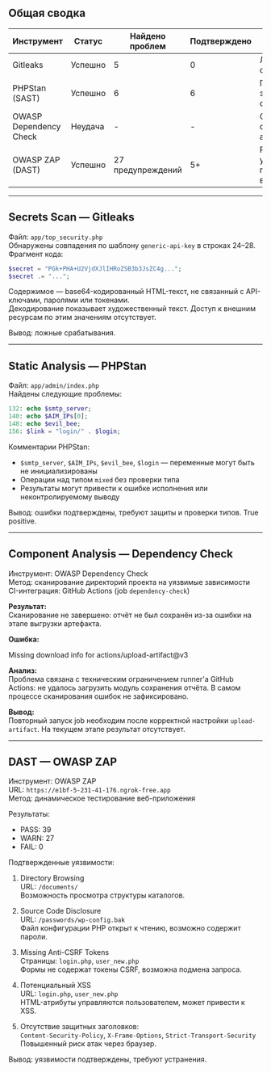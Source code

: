 ## Общая сводка

| Инструмент               | Статус     | Найдено проблем | Подтверждено | Комментарий                                 |
|--------------------------|------------|------------------|---------------|----------------------------------------------|
| Gitleaks                 | Успешно    | 5                | 0             | Ложные срабатывания                          |
| PHPStan (SAST)           | Успешно    | 6                | 6             | Потенциально эксплуатируемые ошибки          |
| OWASP Dependency Check   | Неудача    | -                | -             | Ошибка в CI при сохранении артефакта         |
| OWASP ZAP (DAST)         | Успешно    | 27 предупреждений| 5+            | Реальные уязвимости подтверждены вручную     |

---

## Secrets Scan — Gitleaks

Файл: `app/top_security.php`  
Обнаружены совпадения по шаблону `generic-api-key` в строках 24–28.  
Фрагмент кода:

```php
$secret = "PGk+PHA+U2VjdXJlIHRoZSB3b3JsZC4g...";
$secret .= "...";
```

Содержимое — base64-кодированный HTML-текст, не связанный с API-ключами, паролями или токенами.  
Декодирование показывает художественный текст. Доступ к внешним ресурсам по этим значениям отсутствует.

Вывод: ложные срабатывания.

---

## Static Analysis — PHPStan

Файл: `app/admin/index.php`  
Найдены следующие проблемы:

```php
132: echo $smtp_server;
140: echo $AIM_IPs[0];
148: echo $evil_bee;
156: $link = "login/" . $login;
```

Комментарии PHPStan:

- `$smtp_server`, `$AIM_IPs`, `$evil_bee`, `$login` — переменные могут быть не инициализированы
- Операции над типом `mixed` без проверки типа
- Результаты могут привести к ошибке исполнения или неконтролируемому выводу

Вывод: ошибки подтверждены, требуют защиты и проверки типов. True positive.

---

## Component Analysis — Dependency Check

Инструмент: OWASP Dependency Check  
Метод: сканирование директорий проекта на уязвимые зависимости  
CI-интеграция: GitHub Actions (job `dependency-check`)

**Результат:**  
Сканирование не завершено: отчёт не был сохранён из-за ошибки на этапе выгрузки артефакта.

**Ошибка:**  

Missing download info for actions/upload-artifact@v3

**Анализ:**  
Проблема связана с техническим ограничением runner'а GitHub Actions: не удалось загрузить модуль сохранения отчёта. В самом процессе сканирования ошибок не зафиксировано.

**Вывод:**  
Повторный запуск job необходим после корректной настройки `upload-artifact`. На текущем этапе результат отсутствует.

---

## DAST — OWASP ZAP

Инструмент: OWASP ZAP  
URL: `https://e1bf-5-231-41-176.ngrok-free.app`  
Метод: динамическое тестирование веб-приложения

Результаты:

- PASS: 39
- WARN: 27
- FAIL: 0

Подтвержденные уязвимости:

1. Directory Browsing  
   URL: `/documents/`  
   Возможность просмотра структуры каталогов.

2. Source Code Disclosure  
   URL: `/passwords/wp-config.bak`  
   Файл конфигурации PHP открыт к чтению, возможно содержит пароли.

3. Missing Anti-CSRF Tokens  
   Страницы: `login.php`, `user_new.php`  
   Формы не содержат токены CSRF, возможна подмена запроса.

4. Потенциальный XSS  
   URL: `login.php`, `user_new.php`  
   HTML-атрибуты управляются пользователем, может привести к XSS.

5. Отсутствие защитных заголовков:  
   `Content-Security-Policy`, `X-Frame-Options`, `Strict-Transport-Security`  
   Повышенный риск атак через браузер.

Вывод: уязвимости подтверждены, требуют устранения.
